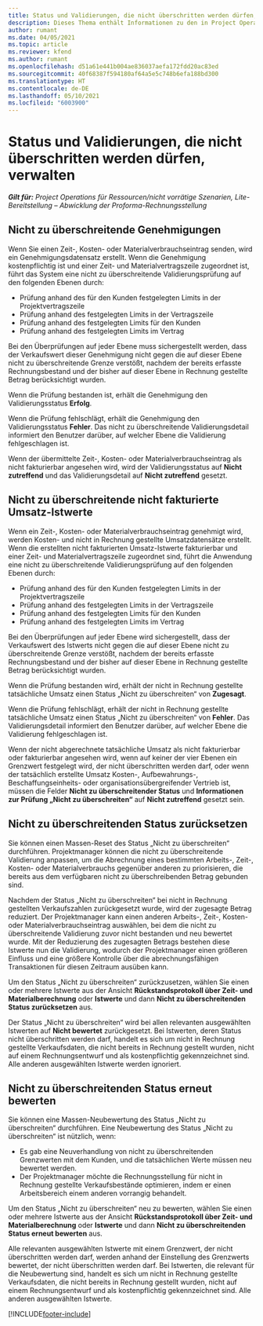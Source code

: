 ```yaml
---
title: Status und Validierungen, die nicht überschritten werden dürfen, verwalten
description: Dieses Thema enthält Informationen zu den in Project Operations durchgeführten Grenzwertprüfungen, die nicht überschritten werden dürfen.
author: rumant
ms.date: 04/05/2021
ms.topic: article
ms.reviewer: kfend
ms.author: rumant
ms.openlocfilehash: d51a61e441b004ae836037aefa172fdd20ac83ed
ms.sourcegitcommit: 40f68387f594180af64a5e5c748b6efa188bd300
ms.translationtype: HT
ms.contentlocale: de-DE
ms.lasthandoff: 05/10/2021
ms.locfileid: "6003900"
---
```

# <a name="manage-not-to-exceed-status-and-validations"></a>Status und Validierungen, die nicht überschritten werden dürfen, verwalten 

_**Gilt für:** Project Operations für Ressourcen/nicht vorrätige Szenarien, Lite-Bereitstellung – Abwicklung der Proforma-Rechnungsstellung_

## <a name="not-to-exceed-on-approvals"></a>Nicht zu überschreitende Genehmigungen

Wenn Sie einen Zeit-, Kosten- oder Materialverbrauchseintrag senden, wird ein Genehmigungsdatensatz erstellt. Wenn die Genehmigung kostenpflichtig ist und einer Zeit- und Materialvertragszeile zugeordnet ist, führt das System eine nicht zu überschreitende Validierungsprüfung auf den folgenden Ebenen durch:

  - Prüfung anhand des für den Kunden festgelegten Limits in der Projektvertragszeile
  - Prüfung anhand des festgelegten Limits in der Vertragszeile
  - Prüfung anhand des festgelegten Limits für den Kunden
  - Prüfung anhand des festgelegten Limits im Vertrag

Bei den Überprüfungen auf jeder Ebene muss sichergestellt werden, dass der Verkaufswert dieser Genehmigung nicht gegen die auf dieser Ebene nicht zu überschreitende Grenze verstößt, nachdem der bereits erfasste Rechnungsbestand und der bisher auf dieser Ebene in Rechnung gestellte Betrag berücksichtigt wurden.

Wenn die Prüfung bestanden ist, erhält die Genehmigung den Validierungsstatus **Erfolg**.

Wenn die Prüfung fehlschlägt, erhält die Genehmigung den Validierungsstatus **Fehler**. Das nicht zu überschreitende Validierungsdetail informiert den Benutzer darüber, auf welcher Ebene die Validierung fehlgeschlagen ist.

Wenn der übermittelte Zeit-, Kosten- oder Materialverbrauchseintrag als nicht fakturierbar angesehen wird, wird der Validierungsstatus auf **Nicht zutreffend** und das Validierungsdetail auf **Nicht zutreffend** gesetzt.

## <a name="not-to-exceed-on-unbilled-sales-actuals"></a>Nicht zu überschreitende nicht fakturierte Umsatz-Istwerte

Wenn ein Zeit-, Kosten- oder Materialverbrauchseintrag genehmigt wird, werden Kosten- und nicht in Rechnung gestellte Umsatzdatensätze erstellt. Wenn die erstellten nicht fakturierten Umsatz-Istwerte fakturierbar und einer Zeit- und Materialvertragszeile zugeordnet sind, führt die Anwendung eine nicht zu überschreitende Validierungsprüfung auf den folgenden Ebenen durch:

  - Prüfung anhand des für den Kunden festgelegten Limits in der Projektvertragszeile
  - Prüfung anhand des festgelegten Limits in der Vertragszeile
  - Prüfung anhand des festgelegten Limits für den Kunden
  - Prüfung anhand des festgelegten Limits im Vertrag

Bei den Überprüfungen auf jeder Ebene wird sichergestellt, dass der Verkaufswert des Istwerts nicht gegen die auf dieser Ebene nicht zu überschreitende Grenze verstößt, nachdem der bereits erfasste Rechnungsbestand und der bisher auf dieser Ebene in Rechnung gestellte Betrag berücksichtigt wurden.

Wenn die Prüfung bestanden wird, erhält der nicht in Rechnung gestellte tatsächliche Umsatz einen Status „Nicht zu überschreiten“ von **Zugesagt**.

Wenn die Prüfung fehlschlägt, erhält der nicht in Rechnung gestellte tatsächliche Umsatz einen Status „Nicht zu überschreiten“ von **Fehler**. Das Validierungsdetail informiert den Benutzer darüber, auf welcher Ebene die Validierung fehlgeschlagen ist.

Wenn der nicht abgerechnete tatsächliche Umsatz als nicht fakturierbar oder fakturierbar angesehen wird, wenn auf keiner der vier Ebenen ein Grenzwert festgelegt wird, der nicht überschritten werden darf, oder wenn der tatsächlich erstellte Umsatz Kosten-, Aufbewahrungs-, Beschaffungseinheits- oder organisationsübergreifender Vertrieb ist, müssen die Felder **Nicht zu überschreitender Status** und **Informationen zur Prüfung „Nicht zu überschreiten“** auf **Nicht zutreffend** gesetzt sein.

## <a name="reset-the-not-to-exceed-status"></a>Nicht zu überschreitenden Status zurücksetzen

Sie können einen Massen-Reset des Status „Nicht zu überschreiten“ durchführen. Projektmanager können die nicht zu überschreitende Validierung anpassen, um die Abrechnung eines bestimmten Arbeits-, Zeit-, Kosten- oder Materialverbrauchs gegenüber anderen zu priorisieren, die bereits aus dem verfügbaren nicht zu überschreibenden Betrag gebunden sind.

Nachdem der Status „Nicht zu überschreiten“ bei nicht in Rechnung gestellten Verkaufszahlen zurückgesetzt wurde, wird der zugesagte Betrag reduziert. Der Projektmanager kann einen anderen Arbeits-, Zeit-, Kosten- oder Materialverbrauchseintrag auswählen, bei dem die nicht zu überschreitende Validierung zuvor nicht bestanden und neu bewertet wurde. Mit der Reduzierung des zugesagten Betrags bestehen diese Istwerte nun die Validierung, wodurch der Projektmanager einen größeren Einfluss und eine größere Kontrolle über die abrechnungsfähigen Transaktionen für diesen Zeitraum ausüben kann.

Um den Status „Nicht zu überschreiten“ zurückzusetzen, wählen Sie einen oder mehrere Istwerte aus der Ansicht **Rückstandsprotokoll über Zeit- und Materialberechnung** oder **Istwerte** und dann **Nicht zu überschreitenden Status zurücksetzen** aus.

Der Status „Nicht zu überschreiten“ wird bei allen relevanten ausgewählten Istwerten auf **Nicht bewertet** zurückgesetzt. Bei Istwerten, deren Status nicht überschritten werden darf, handelt es sich um nicht in Rechnung gestellte Verkaufsdaten, die nicht bereits in Rechnung gestellt wurden, nicht auf einem Rechnungsentwurf und als kostenpflichtig gekennzeichnet sind. Alle anderen ausgewählten Istwerte werden ignoriert.

## <a name="reevaluate-not-to-exceed-status"></a>Nicht zu überschreitenden Status erneut bewerten

Sie können eine Massen-Neubewertung des Status „Nicht zu überschreiten“ durchführen. Eine Neubewertung des Status „Nicht zu überschreiten“ ist nützlich, wenn:

  - Es gab eine Neuverhandlung von nicht zu überschreitenden Grenzwerten mit dem Kunden, und die tatsächlichen Werte müssen neu bewertet werden.
  - Der Projektmanager möchte die Rechnungsstellung für nicht in Rechnung gestellte Verkaufsbestände optimieren, indem er einen Arbeitsbereich einem anderen vorrangig behandelt.

Um den Status „Nicht zu überschreiten“ neu zu bewerten, wählen Sie einen oder mehrere Istwerte aus der Ansicht **Rückstandsprotokoll über Zeit- und Materialberechnung** oder **Istwerte** und dann **Nicht zu überschreitenden Status erneut bewerten** aus.

Alle relevanten ausgewählten Istwerte mit einem Grenzwert, der nicht überschritten werden darf, werden anhand der Einstellung des Grenzwerts bewertet, der nicht überschritten werden darf. Bei Istwerten, die relevant für die Neubewertung sind, handelt es sich um nicht in Rechnung gestellte Verkaufsdaten, die nicht bereits in Rechnung gestellt wurden, nicht auf einem Rechnungsentwurf und als kostenpflichtig gekennzeichnet sind. Alle anderen ausgewählten Istwerte.


[!INCLUDE[footer-include](../../includes/footer-banner.md)]
